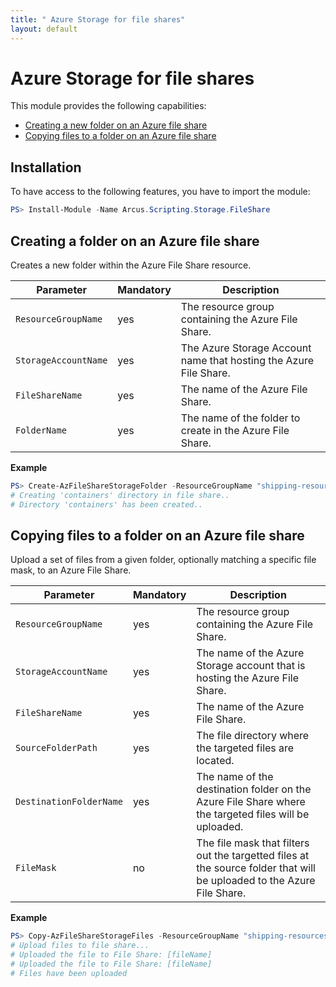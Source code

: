 ```yaml
---
title: " Azure Storage for file shares"
layout: default
---
```


# Azure Storage for file shares

This module provides the following capabilities:
- [Creating a new folder on an Azure file share](#creating-a-folder-on-an-azure-file-share)
- [Copying files to a folder on an Azure file share](#copying-files-to-a-folder-on-an-azure-file-share)

## Installation

To have access to the following features, you have to import the module:

```powershell
PS> Install-Module -Name Arcus.Scripting.Storage.FileShare
```

## Creating a folder on an Azure file share

Creates a new folder within the Azure File Share resource.

| Parameter            | Mandatory | Description                                                             |
| -------------------- | --------- | ----------------------------------------------------------------------- |
| `ResourceGroupName`  | yes       | The resource group containing the Azure File Share.                     |
| `StorageAccountName` | yes       | The Azure Storage Account name that hosting the Azure File Share. |
| `FileShareName`      | yes       | The name of the Azure File Share.                                       |
| `FolderName`         | yes       | The name of the folder to create in the Azure File Share.               |

**Example**

```powershell
PS> Create-AzFileShareStorageFolder -ResourceGroupName "shipping-resources" -StorageAccountName "tracking-account-storage" -FileShareName "returned" -FolderName "containers"
# Creating 'containers' directory in file share..
# Directory 'containers' has been created..
```

## Copying files to a folder on an Azure file share

Upload a set of files from a given folder, optionally matching a specific file mask, to an Azure File Share.

| Parameter               | Mandatory | Description                                                                                                            |
| ----------------------- | --------- | ---------------------------------------------------------------------------------------------------------------------- |
| `ResourceGroupName`     | yes       | The resource group containing the Azure File Share.                                                                    |
| `StorageAccountName`    | yes       | The name of the Azure Storage account that is hosting the Azure File Share.                                                   |
| `FileShareName`         | yes       |  The name of the Azure File Share.                                                                                     |
| `SourceFolderPath`      | yes       | The file directory where the targeted files are located.                                                               |
| `DestinationFolderName` | yes       | The name of the destination folder on the Azure File Share where the targeted files will be uploaded.                  |
| `FileMask`              | no        | The file mask that filters out the targetted files at the source folder that will be uploaded to the Azure File Share. |

**Example**

```powershell
PS> Copy-AzFileShareStorageFiles -ResourceGroupName "shipping-resources" -StorageAccountName "tracking-account-storage" -FileShareName "returned" -SourceFolderPath "containers" -DestinationFolderName "containers"
# Upload files to file share...
# Uploaded the file to File Share: [fileName]
# Uploaded the file to File Share: [fileName]
# Files have been uploaded
```
